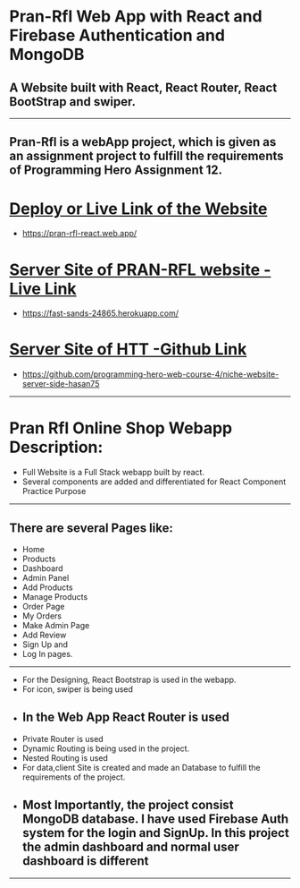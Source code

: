 # Pran-Rfl Web App with React and Firebase Authentication and MongoDB

## A Website built with React, React Router, React BootStrap and swiper.

---

## Pran-Rfl is a webApp project, which is given as an assignment project to fulfill the requirements of Programming Hero Assignment 12.

# [Deploy or Live Link of the Website](https://pran-rfl-react.web.app/)

- https://pran-rfl-react.web.app/

# [Server Site of PRAN-RFL website -Live Link](https://fast-sands-24865.herokuapp.com/)

- https://fast-sands-24865.herokuapp.com/

# [Server Site of HTT -Github Link](https://github.com/programming-hero-web-course-4/niche-website-server-side-hasan75)

- https://github.com/programming-hero-web-course-4/niche-website-server-side-hasan75

---

# Pran Rfl Online Shop Webapp Description:

- Full Website is a Full Stack webapp built by react.
- Several components are added and differentiated for React Component Practice Purpose

---

## There are several Pages like:

- Home
- Products
- Dashboard
- Admin Panel
- Add Products
- Manage Products
- Order Page
- My Orders
- Make Admin Page
- Add Review
- Sign Up and
- Log In pages.

---

- For the Designing, React Bootstrap is used in the webapp.
- For icon, swiper is being used
- ## In the Web App React Router is used
- Private Router is used
- Dynamic Routing is being used in the project.
- Nested Routing is used
- For data,client Site is created and made an Database to fulfill the requirements of the project.
- ## Most Importantly, the project consist MongoDB database. I have used Firebase Auth system for the login and SignUp. In this project the admin dashboard and normal user dashboard is different

---
